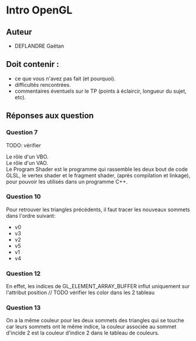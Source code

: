 Intro OpenGL
============

## Auteur

 - DEFLANDRE Gaëtan


## Doit contenir :

 - ce que vous n'avez pas fait (et pourquoi).
 - difficultés rencontrées.
 - commentaires éventuels sur le TP (points à éclaircir, longueur du sujet, etc). 


## Réponses aux question

### Question 7

TODO: vérifier

Le rôle d'un VBO.  
Le rôle d'un VAO.  
Le Program Shader est le programme qui rassemble les deux bout de code GLSL, le vertex 
shader et le fragment shader, (après compilation et linkage), pour pouvoir les utilisés 
dans un programme C++.

### Question 10

Pour retrouver les triangles précédents, il faut tracer les nouveaux sommets dans l'ordre
suivant:
 - v0
 - v3
 - v2
 - v5
 - v1
 - v4

### Question 12

En effet, les indices de GL_ELEMENT_ARRAY_BUFFER influt uniquement sur l'attribut position // TODO vérifier les color dans les 2 tableau

### Question 13

On a la même couleur pour les deux sommets des triangles qui se touche car leurs sommets
ont le même indice, la couleur associée au sommet d'incide 2 est la couleur d'indice 2 dans
le tableau de couleurs.




